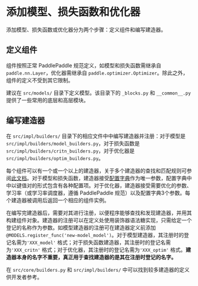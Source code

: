 # 添加模型、损失函数和优化器

添加模型、损失函数或优化器分为两个步骤：定义组件和编写建造器。

## 定义组件

组件按照正常 PaddlePaddle 规范定义，如模型和损失函数需继承自 `paddle.nn.Layer`，优化器需继承自 `paddle.optimizer.Optimizer`。除此之外，组件的定义不受到其它限制。

建议在 `src/models/` 目录下定义模型。该目录下的 `_blocks.py` 和 `__common__.py` 提供了一些常用的底层和高层模块。

## 编写建造器

在 `src/impl/builders/` 目录下的相应文件中中编写建造器并注册：对于模型是 `src/impl/builders/model_builders.py`，对于损失函数是 `src/impl/builders/critn_builders.py`，对于优化器是 `src/impl/builders/optim_builders.py`。

每个组件可以有一个或一个以上的建造器，关于多个建造器的查找和匹配规则可参阅[此文档](./设计思想/工厂与建造器.md)。对于模型和损失函数，建造器接受[配置字典](./编写配置文件.md#配置字典)作为唯一参数，配置字典中中以键值对的形式包含有各种配置项。对于优化器，建造器接受需要优化的参数、学习率（或学习率调度器，遵循 PaddlePaddle 规范）以及配置字典3个参数。每个建造器被调用后返回一个相应的组件实例。

在编写完建造器后，需要对其进行注册，以便程序能够查找和发现建造器，并用其构建组件对象。建造器的注册可以在定义处使用装饰器语法糖实现，只需给定一个登记的名称作为参数。如模型建造器的注册可在建造器定义前添加 `@MODELS.register_func('new-model_model')`。对于模型建造器，其注册时的登记名需为`'XXX_model'` 格式；对于损失函数建造器，其注册时的登记名需为`'XXX_critn'` 格式；对于优化器，其注册时的登记名需为`'XXX_optim'` 格式。**建造器本身的名字不重要，真正用于查找建造器的是其在注册时登记的名字。**

在 `src/core/builders.py` 和 `src/impl/builders/` 中可以找到较多建造器的定义供开发者参考。